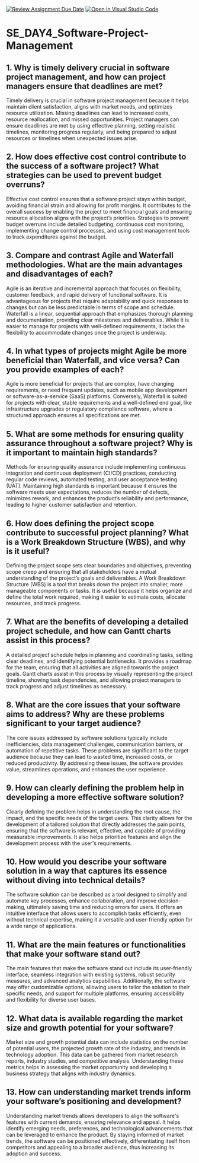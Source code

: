 [![Review Assignment Due Date](https://classroom.github.com/assets/deadline-readme-button-22041afd0340ce965d47ae6ef1cefeee28c7c493a6346c4f15d667ab976d596c.svg)](https://classroom.github.com/a/9pw6JKcu)
[![Open in Visual Studio Code](https://classroom.github.com/assets/open-in-vscode-2e0aaae1b6195c2367325f4f02e2d04e9abb55f0b24a779b69b11b9e10269abc.svg)](https://classroom.github.com/online_ide?assignment_repo_id=15700766&assignment_repo_type=AssignmentRepo)
# SE_DAY4_Software-Project-Management
## 1. Why is timely delivery crucial in software project management, and how can project managers ensure that deadlines are met?
Timely delivery is crucial in software project management because it helps maintain client satisfaction, aligns with market needs, and optimizes resource utilization. Missing deadlines can lead to increased costs, resource reallocation, and missed opportunities. Project managers can ensure deadlines are met by using effective planning, setting realistic timelines, monitoring progress regularly, and being prepared to adjust resources or timelines when unexpected issues arise.
## 2. How does effective cost control contribute to the success of a software project? What strategies can be used to prevent budget overruns?
Effective cost control ensures that a software project stays within budget, avoiding financial strain and allowing for profit margins. It contributes to the overall success by enabling the project to meet financial goals and ensuring resource allocation aligns with the project’s priorities. Strategies to prevent budget overruns include detailed budgeting, continuous cost monitoring, implementing change control processes, and using cost management tools to track expenditures against the budget.
## 3. Compare and contrast Agile and Waterfall methodologies. What are the main advantages and disadvantages of each?
Agile is an iterative and incremental approach that focuses on flexibility, customer feedback, and rapid delivery of functional software. It is advantageous for projects that require adaptability and quick responses to changes but can be less predictable in terms of scope and schedule. Waterfall is a linear, sequential approach that emphasizes thorough planning and documentation, providing clear milestones and deliverables. While it is easier to manage for projects with well-defined requirements, it lacks the flexibility to accommodate changes once the project is underway.
## 4. In what types of projects might Agile be more beneficial than Waterfall, and vice versa? Can you provide examples of each?
Agile is more beneficial for projects that are complex, have changing requirements, or need frequent updates, such as mobile app development or software-as-a-service (SaaS) platforms. Conversely, Waterfall is suited for projects with clear, stable requirements and a well-defined end goal, like infrastructure upgrades or regulatory compliance software, where a structured approach ensures all specifications are met.
## 5. What are some methods for ensuring quality assurance throughout a software project? Why is it important to maintain high standards?
Methods for ensuring quality assurance include implementing continuous integration and continuous deployment (CI/CD) practices, conducting regular code reviews, automated testing, and user acceptance testing (UAT). Maintaining high standards is important because it ensures the software meets user expectations, reduces the number of defects, minimizes rework, and enhances the product’s reliability and performance, leading to higher customer satisfaction and retention.
## 6. How does defining the project scope contribute to successful project planning? What is a Work Breakdown Structure (WBS), and why is it useful?
Defining the project scope sets clear boundaries and objectives, preventing scope creep and ensuring that all stakeholders have a mutual understanding of the project’s goals and deliverables. A Work Breakdown Structure (WBS) is a tool that breaks down the project into smaller, more manageable components or tasks. It is useful because it helps organize and define the total work required, making it easier to estimate costs, allocate resources, and track progress.
## 7. What are the benefits of developing a detailed project schedule, and how can Gantt charts assist in this process?
A detailed project schedule helps in planning and coordinating tasks, setting clear deadlines, and identifying potential bottlenecks. It provides a roadmap for the team, ensuring that all activities are aligned towards the project goals. Gantt charts assist in this process by visually representing the project timeline, showing task dependencies, and allowing project managers to track progress and adjust timelines as necessary.
## 8. What are the core issues that your software aims to address? Why are these problems significant to your target audience?
The core issues addressed by software solutions typically include inefficiencies, data management challenges, communication barriers, or automation of repetitive tasks. These problems are significant to the target audience because they can lead to wasted time, increased costs, or reduced productivity. By addressing these issues, the software provides value, streamlines operations, and enhances the user experience.
## 9. How can clearly defining the problem help in developing a more effective software solution?
Clearly defining the problem helps in understanding the root cause, the impact, and the specific needs of the target users. This clarity allows for the development of a tailored solution that directly addresses the pain points, ensuring that the software is relevant, effective, and capable of providing measurable improvements. It also helps prioritize features and align the development process with the user's requirements.
## 10. How would you describe your software solution in a way that captures its essence without diving into technical details?
The software solution can be described as a tool designed to simplify and automate key processes, enhance collaboration, and improve decision-making, ultimately saving time and reducing errors for users. It offers an intuitive interface that allows users to accomplish tasks efficiently, even without technical expertise, making it a versatile and user-friendly option for a wide range of applications.
## 11. What are the main features or functionalities that make your software stand out?
The main features that make the software stand out include its user-friendly interface, seamless integration with existing systems, robust security measures, and advanced analytics capabilities. Additionally, the software may offer customizable options, allowing users to tailor the solution to their specific needs, and support for multiple platforms, ensuring accessibility and flexibility for diverse user bases.
## 12. What data is available regarding the market size and growth potential for your software?
Market size and growth potential data can include statistics on the number of potential users, the projected growth rate of the industry, and trends in technology adoption. This data can be gathered from market research reports, industry studies, and competitive analysis. Understanding these metrics helps in assessing the market opportunity and developing a business strategy that aligns with industry dynamics.
## 13. How can understanding market trends inform your software’s positioning and development?
Understanding market trends allows developers to align the software's features with current demands, ensuring relevance and appeal. It helps identify emerging needs, preferences, and technological advancements that can be leveraged to enhance the product. By staying informed of market trends, the software can be positioned effectively, differentiating itself from competitors and appealing to a broader audience, thus increasing its adoption and success.
